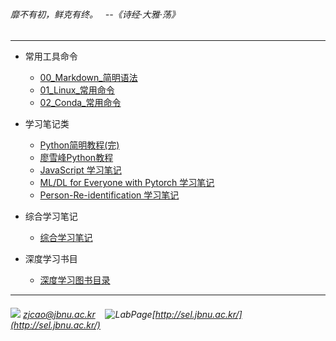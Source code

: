 ###### 靡不有初，鲜克有终。 &nbsp; --《诗经·大雅·荡》
---

- 常用工具命令

  - [00_Markdown_简明语法](./Diary/00_Markdown-Commands.md)
  - [01_Linux_常用命令](./Diary/00_Linux-Commands.md)
  - [02_Conda_常用命令](./Diary/00_Conda-Commands.md)

  
- 学习笔记类

  - [Python简明教程(完)](./A-Byte-of-Python)
  - [廖雪峰Python教程](./LiaoXuefeng-Python)
  - [JavaScript 学习笔记](./JavaScript)
  - [ML/DL for Everyone with Pytorch 学习笔记](./ML-DL-Pytorch)
  - [Person-Re-identification 学习笔记](./Person-Re-identification)

- 综合学习笔记
  
  - [综合学习笔记](./Diary)
  
- 深度学习书目

  - [深度学习图书目录](https://github.com/zjcao/books)
  
    

---
###### ![](./images/mail.ico) *zjcao@jbnu.ac.kr* &nbsp;&nbsp; ![LabPage](./images/link.ico)[http://sel.jbnu.ac.kr/](http://sel.jbnu.ac.kr/)

